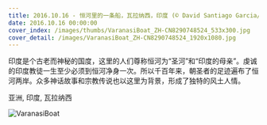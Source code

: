 ```yaml
---
title: 2016.10.16 - 恒河里的一条船，瓦拉纳西，印度 (© David Santiago Garcia/Aurora Photos)
date: 2016.10.16 00:00:00
cover_index: /images/thumbs/VaranasiBoat_ZH-CN8290748524_533x300.jpg
cover_detail: /images/VaranasiBoat_ZH-CN8290748524_1920x1080.jpg
---
```


印度是个古老而神秘的国度，这里的人们尊称恒河为“圣河”和“印度的母亲”。虔诚的印度教徒一生至少必须到恒河净身一次。所以千百年来，朝圣者的足迹遍布了恒河两岸。众多神话故事和宗教传说也以这里为背景，形成了独特的风土人情。

亚洲, 印度, 瓦拉纳西

![VaranasiBoat](/images/VaranasiBoat_ZH-CN8290748524_1920x1080.jpg)
